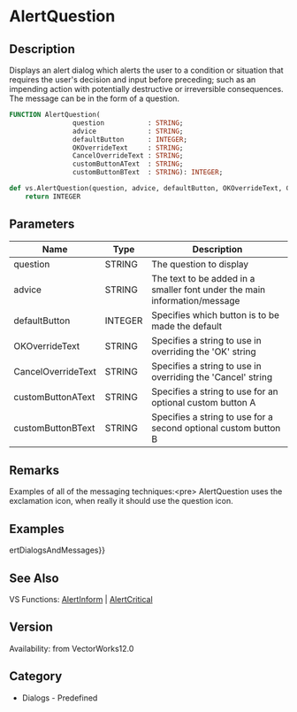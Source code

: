 # AlertQuestion

## Description
Displays an alert dialog which alerts the user to a condition or situation that requires the user's decision and input before preceding; such as an impending action with potentially destructive or irreversible consequences. The message can be in the form of a question.

```pascal
FUNCTION AlertQuestion(
				question           : STRING;
				advice             : STRING;
				defaultButton      : INTEGER;
				OKOverrideText     : STRING;
				CancelOverrideText : STRING;
				customButtonAText  : STRING;
				customButtonBText  : STRING): INTEGER;
```

```python
def vs.AlertQuestion(question, advice, defaultButton, OKOverrideText, CancelOverrideText, customButtonAText, customButtonBText):
    return INTEGER
```

## Parameters
|Name|Type|Description|
|---|---|---|
|question|STRING|The question to display|
|advice|STRING|The text to be added in a smaller font under the main information/message|
|defaultButton|INTEGER|Specifies which button is to be made the default|0:	the negative(Cancel) button is the default|1:	the positive(Ok) button is the default|2:	custom button A is the default|3:	custom button B is the default|
|OKOverrideText|STRING|Specifies a string to use in overriding the 'OK' string|
|CancelOverrideText|STRING|Specifies a string to use in overriding the 'Cancel' string|
|customButtonAText|STRING|Specifies a string to use for an optional custom button A|
|customButtonBText|STRING|Specifies a string to use for a second optional custom button B|

## Remarks
Examples of all of the messaging techniques:&lt;pre&gt;
AlertQuestion uses the exclamation icon, when really it should use the question icon.

## Examples
ertDialogsAndMessages}}

## See Also
VS Functions:
[AlertInform](AlertInform.md) 
| [AlertCritical](AlertCritical.md)

## Version
Availability: from VectorWorks12.0

## Category
* Dialogs - Predefined

